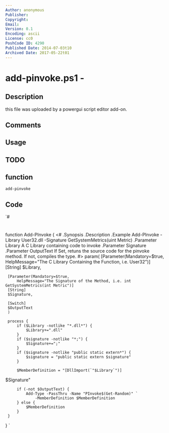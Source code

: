 ```yaml
---
Author: anonymous
Publisher: 
Copyright: 
Email: 
Version: 0.1
Encoding: ascii
License: cc0
PoshCode ID: 4290
Published Date: 2014-07-03t10
Archived Date: 2017-05-22t01
---
```


# add-pinvoke.ps1 - 

## Description

this file was uploaded by a powergui script editor add-on.

## Comments



## Usage



## TODO



## function

`add-pinvoke`

## Code

`#
 #
 function Add-PInvoke
 {
     <#
     .Synopsis
     .Description
     .Example
         Add-PInvoke -Library User32.dll -Signature GetSystemMetrics(uint Metric)
     .Parameter Library
         A C Library containing code to invoke
     .Parameter Signature
     .Parameter OutputText
         If Set, retuns the source code for the pinvoke method.
         If not, compiles the type. 
     #>
     param(
     [Parameter(Mandatory=$true, 
         HelpMessage="The C Library Containing the Function, i.e. User32")]
     [String]
     $Library,
     
     [Parameter(Mandatory=$true,
         HelpMessage="The Signature of the Method, i.e. int GetSystemMetrics(int Metric")]
     [String]
     $Signature,
     
     [Switch]
     $OutputText
     )
     
     process {
         if ($Library -notlike "*.dll*") {
             $Library+=".dll"
         }
         if ($signature -notlike "*;") {
             $Signature+=";"
         }
         if ($signature -notlike "public static extern*") {
             $signature = "public static extern $signature"
         }
         
         $MemberDefinition = "[DllImport(`"$Library`")]
 $Signature"
         
         if (-not $OutputText) {
             Add-Type -PassThru -Name "PInvoke$(Get-Random)" `
                 -MemberDefinition $MemberDefinition
         } else {
             $MemberDefinition
         }
     }
 }
`

